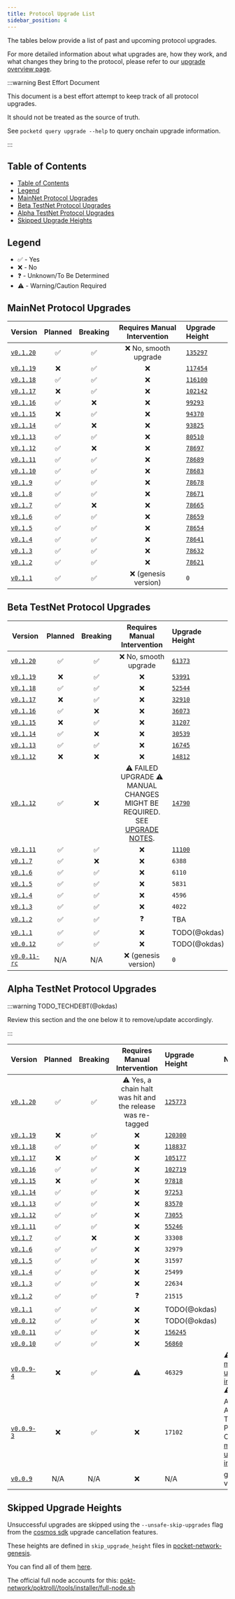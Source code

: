 ```yaml
---
title: Protocol Upgrade List
sidebar_position: 4
---
```


The tables below provide a list of past and upcoming protocol upgrades.

For more detailed information about what upgrades are, how they work, and what changes they bring to the protocol, please refer to our [upgrade overview page](1_protocol_upgrades.md).

:::warning Best Effort Document

This document is a best effort attempt to keep track of all protocol upgrades.

It should not be treated as the source of truth.

See `pocketd query upgrade --help` to query onchain upgrade information.

:::

## Table of Contents

- [Table of Contents](#table-of-contents)
- [Legend](#legend)
- [MainNet Protocol Upgrades](#mainnet-protocol-upgrades)
- [Beta TestNet Protocol Upgrades](#beta-testnet-protocol-upgrades)
- [Alpha TestNet Protocol Upgrades](#alpha-testnet-protocol-upgrades)
- [Skipped Upgrade Heights](#skipped-upgrade-heights)

## Legend

- ✅ - Yes
- ❌ - No
- ❓ - Unknown/To Be Determined
- ⚠️ - Warning/Caution Required

## MainNet Protocol Upgrades

| Version                                                                    | Planned | Breaking | Requires Manual Intervention | Upgrade Height                                                                                                                 |
| -------------------------------------------------------------------------- | :-----: | :------: | :--------------------------: | :----------------------------------------------------------------------------------------------------------------------------- |
| [`v0.1.20`](https://github.com/pokt-network/poktroll/releases/tag/v0.1.20) |   ✅    |    ✅    |    ❌ No, smooth upgrade     | [`135297`](https://explorer.pocket.network/pocket-mainnet/tx/3FD38EFC2E29739935B14E1EFCA0496E019F974C6B4B875FAFBAED4549D16DA9) |
| [`v0.1.19`](https://github.com/pokt-network/poktroll/releases/tag/v0.1.19) |   ❌    |    ✅    |              ❌              | [`117454`](https://explorer.pocket.network/pocket-mainnet/tx/B555C462AF63D69D53ADDB8564BB0A03088AB3A2D28AE82180DD3E122716CF5F) |
| [`v0.1.18`](https://github.com/pokt-network/poktroll/releases/tag/v0.1.18) |   ✅    |    ✅    |              ❌              | [`116100`](https://explorer.pocket.network/pocket-mainnet/tx/A48C88CB023ECDB2455DB9E2481658310A3A58DA5AE0832D7E0026754F9AD426) |
| [`v0.1.17`](https://github.com/pokt-network/poktroll/releases/tag/v0.1.17) |   ❌    |    ✅    |              ❌              | [`102142`](https://explorer.pocket.network/pocket-mainnet/tx/5B8496497C7275B148D54463C0D066C568207095FBE5334EF53F71276EBCA066) |
| [`v0.1.16`](https://github.com/pokt-network/poktroll/releases/tag/v0.1.16) |   ✅    |    ❌    |              ❌              | [`99293`](https://explorer.pocket.network/pocket-mainnet/tx/26007D4B20A46BA1E98639B9A0AB1743ADAA7CDA2FA64BCD6BDAFEAEF55FABD0)  |
| [`v0.1.15`](https://github.com/pokt-network/poktroll/releases/tag/v0.1.15) |   ❌    |    ✅    |              ❌              | [`94370`](https://explorer.pocket.network/pocket-mainnet/tx/E40E1A577D1002EAD9693FD9580AA62675088E538FD8F31D7C251EBA625D7A4A)  |
| [`v0.1.14`](https://github.com/pokt-network/poktroll/releases/tag/v0.1.14) |   ✅    |    ❌    |              ❌              | [`93825`](https://explorer.pocket.network/pocket-mainnet/tx/5851DBBF5EB75490D11E08AC9478C281F5D457CD08E62AEE97E0996CDCAED66E)  |
| [`v0.1.13`](https://github.com/pokt-network/poktroll/releases/tag/v0.1.13) |   ✅    |    ✅    |              ❌              | [`80510`](https://explorer.pocket.network/pocket-mainnet/tx/8FC1E6E2AF2C4766DAEC6B641BFF665A830000A8AB22DF70D1C0C91E5D4881A1)  |
| [`v0.1.12`](https://github.com/pokt-network/poktroll/releases/tag/v0.1.12) |   ✅    |    ❌    |              ❌              | [`78697`](https://explorer.pocket.network/pocket-mainnet/tx/EE9AE5C12A8E3CC92B673CD524156018BB6BBF4BEFAE29D506D361B4FA7E80E9)  |
| [`v0.1.11`](https://github.com/pokt-network/poktroll/releases/tag/v0.1.11) |   ✅    |    ✅    |              ❌              | [`78689`](https://explorer.pocket.network/pocket-mainnet/tx/4767FF978B5247ED7F8F5AED6D6F92B1D83E8612CABA339982687F8F6CE2AF05)  |
| [`v0.1.10`](https://github.com/pokt-network/poktroll/releases/tag/v0.1.10) |   ✅    |    ✅    |              ❌              | [`78683`](https://explorer.pocket.network/pocket-mainnet/tx/D4F478E2B11D0A9B0FE624C1514800B920FD627FE514C3A8D4DFC0B4E4E23306)  |
| [`v0.1.9`](https://github.com/pokt-network/poktroll/releases/tag/v0.1.9)   |   ✅    |    ✅    |              ❌              | [`78678`](https://explorer.pocket.network/pocket-mainnet/tx/C201EAD734275FC977DF7101302A9FC93086A3A380AA1D5685D66F5B67E6F3DA)  |
| [`v0.1.8`](https://github.com/pokt-network/poktroll/releases/tag/v0.1.8)   |   ✅    |    ✅    |              ❌              | [`78671`](https://explorer.pocket.network/pocket-mainnet/tx/B00E4C65ECA215CC3EA5D608E3C02305E3C1FC3036952F895E815361C02E2AC0)  |
| [`v0.1.7`](https://github.com/pokt-network/poktroll/releases/tag/v0.1.7)   |   ✅    |    ❌    |              ❌              | [`78665`](https://explorer.pocket.network/pocket-mainnet/tx/ECBC446851DFB2DFC02FAA985E71A13A83E66D62568134145F6F5772EC931CD3)  |
| [`v0.1.6`](https://github.com/pokt-network/poktroll/releases/tag/v0.1.6)   |   ✅    |    ✅    |              ❌              | [`78659`](https://explorer.pocket.network/pocket-mainnet/tx/6AEFB856A34100BE99B9BE6ACE1261D45C648E3392552B833F3F7173A0D6C9BB)  |
| [`v0.1.5`](https://github.com/pokt-network/poktroll/releases/tag/v0.1.5)   |   ✅    |    ✅    |              ❌              | [`78654`](https://explorer.pocket.network/pocket-mainnet/tx/AAC11CD0F361C609B33192411624E3B6F8338F8D87C05B27CE8274D7FCDC2F40)  |
| [`v0.1.4`](https://github.com/pokt-network/poktroll/releases/tag/v0.1.4)   |   ✅    |    ✅    |              ❌              | [`78641`](https://explorer.pocket.network/pocket-mainnet/tx/6112DA8497C11425CBE32C0A01E928D7F2D8C5F6535CCD8D42DB4BCF931F9E8F)  |
| [`v0.1.3`](https://github.com/pokt-network/poktroll/releases/tag/v0.1.3)   |   ✅    |    ✅    |              ❌              | [`78632`](https://explorer.pocket.network/pocket-mainnet/tx/AB7E1DA95C4669E83959865654CCCD16A27CA67EADB2C15AF5DC87AA663D2C0B)  |
| [`v0.1.2`](https://github.com/pokt-network/poktroll/releases/tag/v0.1.2)   |   ✅    |    ✅    |              ❌              | [`78621`](https://explorer.pocket.network/pocket-mainnet/tx/482319751606F5F64AE108B2A131C6A81A0DB3C484FB31D3D755407D469D1DBB)  |
| [`v0.1.1`](https://github.com/pokt-network/poktroll/releases/tag/v0.1.1)   |   ✅    |    ✅    |     ❌ (genesis version)     | `0`                                                                                                                            |

## Beta TestNet Protocol Upgrades

| Version                                                                          | Planned | Breaking |                                                        Requires Manual Intervention                                                        | Upgrade Height                                                                                                                    |
| -------------------------------------------------------------------------------- | :-----: | :------: | :----------------------------------------------------------------------------------------------------------------------------------------: | :-------------------------------------------------------------------------------------------------------------------------------- |
| [`v0.1.20`](https://github.com/pokt-network/poktroll/releases/tag/v0.1.20)       |   ✅    |    ✅    |                                                           ❌ No, smooth upgrade                                                            | [`61373`](https://shannon.beta.testnet.pokt.network/poktroll/tx/6D2F9F2C1D1F62FC039897DBC615DCB097010441A31F09F4B0742E851C87A907) |
| [`v0.1.19`](https://github.com/pokt-network/poktroll/releases/tag/v0.1.19)       |   ❌    |    ✅    |                                                                     ❌                                                                     | [`53991`](https://shannon.beta.testnet.pokt.network/poktroll/tx/80EB37244243817B61D91AB7A916D07D16BE013AB08ED659B3617CA6127ACFE6) |
| [`v0.1.18`](https://github.com/pokt-network/poktroll/releases/tag/v0.1.18)       |   ✅    |    ✅    |                                                                     ❌                                                                     | [`52544`](https://shannon.beta.testnet.pokt.network/poktroll/tx/2EDFC492BE6080B42C276995E4E8026CA66F3C533D60B113A7DA0F99A00FBDEB) |
| [`v0.1.17`](https://github.com/pokt-network/poktroll/releases/tag/v0.1.17)       |   ❌    |    ✅    |                                                                     ❌                                                                     | [`32910`](https://shannon.beta.testnet.pokt.network/poktroll/tx/8C210D66697D698B0CFE432F09CAA733BD49C379D748349B39EB9E585A0B2A4E) |
| [`v0.1.16`](https://github.com/pokt-network/poktroll/releases/tag/v0.1.16)       |   ✅    |    ❌    |                                                                     ❌                                                                     | [`36073`](https://shannon.beta.testnet.pokt.network/poktroll/tx/0BF5FB1C6B794BFF5F209FA7BCBD6EA9382B12E547D2C93B898BC03E7A0C3BF1) |
| [`v0.1.15`](https://github.com/pokt-network/poktroll/releases/tag/v0.1.15)       |   ❌    |    ✅    |                                                                     ❌                                                                     | [`31207`](https://shannon.beta.testnet.pokt.network/poktroll/tx/A20C614A3D51A6366011C0F7B4DC00FC06C5CAF91E6EA4CC912A03CD36DE6DA8) |
| [`v0.1.14`](https://github.com/pokt-network/poktroll/releases/tag/v0.1.14)       |   ✅    |    ❌    |                                                                     ❌                                                                     | [`30539`](https://shannon.beta.testnet.pokt.network/poktroll/tx/5BE8DF19CEC0774048E914471609598A36302EB6C296F0905F31E92DA281A9E2) |
| [`v0.1.13`](https://github.com/pokt-network/poktroll/releases/tag/v0.1.13)       |   ✅    |    ✅    |                                                                     ❌                                                                     | [`16745`](https://shannon.beta.testnet.pokt.network/poktroll/tx/D6A2FE3C3DEDC7048A7FAD254CED2DF51B0A84B98F70A1A0806D6AB4BBEC791F) |
| [`v0.1.12`](https://github.com/pokt-network/poktroll/releases/tag/v0.1.12)       |   ❌    |    ❌    |                                                                     ❌                                                                     | [`14812`](https://shannon.beta.testnet.pokt.network/poktroll/tx/87E3C205C5991C39468FDFA969C85A98A8770754623B638033622E749378D814) |
| [`v0.1.12`](https://github.com/pokt-network/poktroll/releases/tag/v0.1.12)       |   ✅    |    ❌    | ⚠️ FAILED UPGRADE ⚠️ MANUAL CHANGES MIGHT BE REQUIRED. SEE [UPGRADE NOTES](https://github.com/pokt-network/poktroll/releases/tag/v0.1.12). | [`14790`](https://shannon.beta.testnet.pokt.network/poktroll/tx/5A32931F4F287B9100C928F54ABEA98F896B68038335B6860E5F784423060A04) |
| [`v0.1.11`](https://github.com/pokt-network/poktroll/releases/tag/v0.1.11)       |   ✅    |    ✅    |                                                                     ❌                                                                     | [`11100`](https://shannon.beta.testnet.pokt.network/poktroll/tx/652AA6EA6DC99FA2448B8402DE376F24058C6F48956FBBFFA67D06388899EE5E) |
| [`v0.1.7`](https://github.com/pokt-network/poktroll/releases/tag/v0.1.7)         |   ✅    |    ❌    |                                                                     ❌                                                                     | `6388`                                                                                                                            |
| [`v0.1.6`](https://github.com/pokt-network/poktroll/releases/tag/v0.1.6)         |   ✅    |    ✅    |                                                                     ❌                                                                     | `6110`                                                                                                                            |
| [`v0.1.5`](https://github.com/pokt-network/poktroll/releases/tag/v0.1.5)         |   ✅    |    ✅    |                                                                     ❌                                                                     | `5831`                                                                                                                            |
| [`v0.1.4`](https://github.com/pokt-network/poktroll/releases/tag/v0.1.4)         |   ✅    |    ✅    |                                                                     ❌                                                                     | `4596`                                                                                                                            |
| [`v0.1.3`](https://github.com/pokt-network/poktroll/releases/tag/v0.1.3)         |   ✅    |    ✅    |                                                                     ❌                                                                     | `4022`                                                                                                                            |
| [`v0.1.2`](https://github.com/pokt-network/poktroll/releases/tag/v0.1.2)         |   ✅    |    ✅    |                                                                     ❓                                                                     | TBA                                                                                                                               |
| [`v0.1.1`](https://github.com/pokt-network/poktroll/releases/tag/v0.1.1)         |   ✅    |    ✅    |                                                                     ❌                                                                     | TODO(@okdas)                                                                                                                      |
| [`v0.0.12`](https://github.com/pokt-network/poktroll/releases/tag/v0.0.12)       |   ✅    |    ✅    |                                                                     ❌                                                                     | TODO(@okdas)                                                                                                                      |
| [`v0.0.11-rc`](https://github.com/pokt-network/poktroll/releases/tag/v0.0.11-rc) |   N/A   |   N/A    |                                                            ❌ (genesis version)                                                            | `0`                                                                                                                               |

## Alpha TestNet Protocol Upgrades

:::warning TODO_TECHDEBT(@okdas)

Review this section and the one below it to remove/update accordingly.

:::

| Version                                                                      | Planned | Breaking |                Requires Manual Intervention                | Upgrade Height                                                                                                                      | Notes                                                                                                                                        |
| ---------------------------------------------------------------------------- | :-----: | :------: | :--------------------------------------------------------: | :---------------------------------------------------------------------------------------------------------------------------------- | :------------------------------------------------------------------------------------------------------------------------------------------- |
| [`v0.1.20`](https://github.com/pokt-network/poktroll/releases/tag/v0.1.20)   |   ✅    |    ✅    | ⚠️ Yes, a chain halt was hit and the release was re-tagged | [`125773`](https://shannon.beta.testnet.pokt.network/poktroll/tx/7D44002C60A34F4CA9084CC4564B495A138E8A758E0EFF8380FEE06126A082E5)  |
| [`v0.1.19`](https://github.com/pokt-network/poktroll/releases/tag/v0.1.19)   |   ❌    |    ✅    |                             ❌                             | [`120300`](https://shannon.alpha.testnet.pokt.network/poktroll/tx/9CC52719F8EC0F72980ECCD5AE9CB649D82E8439D5A02E7264B1BA7612FC2B16) |                                                                                                                                              |
| [`v0.1.18`](https://github.com/pokt-network/poktroll/releases/tag/v0.1.18)   |   ✅    |    ✅    |                             ❌                             | [`118837`](https://shannon.alpha.testnet.pokt.network/poktroll/tx/C170D9F5168C33676B77A396FF3CA61A15D4E9C7476C14A5AE46C77AB2592727) |                                                                                                                                              |
| [`v0.1.17`](https://github.com/pokt-network/poktroll/releases/tag/v0.1.17)   |   ❌    |    ✅    |                             ❌                             | [`105177`](https://shannon.alpha.testnet.pokt.network/poktroll/tx/442A8CC490CD3BF65DEA4D25E2DE61BEA25438A347A735755DC795D5698AD7F9) |                                                                                                                                              |
| [`v0.1.16`](https://github.com/pokt-network/poktroll/releases/tag/v0.1.16)   |   ✅    |    ✅    |                             ❌                             | [`102719`](https://shannon.alpha.testnet.pokt.network/poktroll/tx/F5466F7C20A335B0DD32A122FD74F26C23AF359B93FB24AB4F1973248195ADB0) |                                                                                                                                              |
| [`v0.1.15`](https://github.com/pokt-network/poktroll/releases/tag/v0.1.15)   |   ❌    |    ✅    |                             ❌                             | [`97818`](https://shannon.alpha.testnet.pokt.network/poktroll/tx/B50178B8A26D8CBF743B2ABC324693F1ED1B25508A4EC43B995FA87C11DEF798)  |                                                                                                                                              |
| [`v0.1.14`](https://github.com/pokt-network/poktroll/releases/tag/v0.1.14)   |   ✅    |    ✅    |                             ❌                             | [`97253`](https://shannon.alpha.testnet.pokt.network/poktroll/tx/7D1DA7E30C3956A25F99116F487FB8CF2BC1FAE9319961935D200CB9F0332CD6)  |                                                                                                                                              |
| [`v0.1.13`](https://github.com/pokt-network/poktroll/releases/tag/v0.1.13)   |   ✅    |    ✅    |                             ❌                             | [`83570`](https://shannon.alpha.testnet.pokt.network/poktroll/tx/B42F9C0962239658E9CA4A1794A566A580089C47B74ECF09305D102BE4379123)  |                                                                                                                                              |
| [`v0.1.12`](https://github.com/pokt-network/poktroll/releases/tag/v0.1.12)   |   ✅    |    ✅    |                             ❌                             | [`73055`](https://shannon.alpha.testnet.pokt.network/poktroll/tx/F9643B2F7F769CC6DA7F8761B607E3D059F68CC4425AB0DCF2EB0E0E89D08E05)  |                                                                                                                                              |
| [`v0.1.11`](https://github.com/pokt-network/poktroll/releases/tag/v0.1.11)   |   ✅    |    ✅    |                             ❌                             | [`55246`](https://shannon.alpha.testnet.pokt.network/poktroll/tx/72CD719FDBFA29E03CE4139CA3BFF87D847099B92BBBE4CEC14C96ADE7DB2509)  |                                                                                                                                              |
| [`v0.1.7`](https://github.com/pokt-network/poktroll/releases/tag/v0.1.7)     |   ✅    |    ❌    |                             ❌                             | `33308`                                                                                                                             |                                                                                                                                              |
| [`v0.1.6`](https://github.com/pokt-network/poktroll/releases/tag/v0.1.6)     |   ✅    |    ✅    |                             ❌                             | `32979`                                                                                                                             |                                                                                                                                              |
| [`v0.1.5`](https://github.com/pokt-network/poktroll/releases/tag/v0.1.5)     |   ✅    |    ✅    |                             ❌                             | `31597`                                                                                                                             |                                                                                                                                              |
| [`v0.1.4`](https://github.com/pokt-network/poktroll/releases/tag/v0.1.4)     |   ✅    |    ✅    |                             ❌                             | `25499`                                                                                                                             |                                                                                                                                              |
| [`v0.1.3`](https://github.com/pokt-network/poktroll/releases/tag/v0.1.3)     |   ✅    |    ✅    |                             ❌                             | `22634`                                                                                                                             |                                                                                                                                              |
| [`v0.1.2`](https://github.com/pokt-network/poktroll/releases/tag/v0.1.2)     |   ✅    |    ✅    |                             ❓                             | `21515`                                                                                                                             |                                                                                                                                              |
| [`v0.1.1`](https://github.com/pokt-network/poktroll/releases/tag/v0.1.1)     |   ✅    |    ✅    |                             ❌                             | TODO(@okdas)                                                                                                                        |                                                                                                                                              |
| [`v0.0.12`](https://github.com/pokt-network/poktroll/releases/tag/v0.0.12)   |   ✅    |    ✅    |                             ❌                             | TODO(@okdas)                                                                                                                        |                                                                                                                                              |
| [`v0.0.11`](https://github.com/pokt-network/poktroll/releases/tag/v0.0.11)   |   ✅    |    ✅    |                             ❌                             | [`156245`](https://shannon.alpha.testnet.pokt.network/pocket/tx/EE72B1D0744872CFFF4AC34DA9573B0BC2E32FFF998A8F25BF817FBE44F53543)   |
| [`v0.0.10`](https://github.com/pokt-network/poktroll/releases/tag/v0.0.10)   |   ✅    |    ✅    |                             ❌                             | [`56860`](https://shannon.alpha.testnet.pokt.network/pocket/tx/4E201E5C397AB881F417266154C907D38404BE00BE9A443DE28E44A2B09C5CFB)    |
| [`v0.0.9-4`](https://github.com/pokt-network/poktroll/releases/tag/v0.0.9-4) |   ❌    |    ✅    |                             ⚠️                             | `46329`                                                                                                                             | ⚠️ [follow manual upgrade instructions](https://github.com/pokt-network/poktroll/releases/tag/v0.0.9-4) ⚠️                                   |
| [`v0.0.9-3`](https://github.com/pokt-network/poktroll/releases/tag/v0.0.9-3) |   ❌    |    ✅    |                             ❌                             | `17102`                                                                                                                             | Active Alpha TestNet Participants Only: [follow manual upgrade instructions](https://github.com/pokt-network/poktroll/releases/tag/v0.0.9-3) |
| [`v0.0.9`](https://github.com/pokt-network/poktroll/releases/tag/v0.0.9)     |   N/A   |   N/A    |                             ❌                             | N/A                                                                                                                                 | genesis version                                                                                                                              |

## Skipped Upgrade Heights

Unsuccessful upgrades are skipped using the `--unsafe-skip-upgrades` flag from the [cosmos sdk](https://docs.cosmos.network/main/build/building-apps/app-upgrade#canceling-upgrades) upgrade cancellation features.

These heights are defined in `skip_upgrade_height` files in [pocket-network-genesis](https://github.com/pokt-network/pocket-network-genesis).

You can find all of them [here](https://github.com/search?q=repo%3Apokt-network%2Fpocket-network-genesis%20skip_upgrade_heights&type=code).

The official full node accounts for this: [pokt-network/poktroll//tools/installer/full-node.sh](https://raw.githubusercontent.com/pokt-network/poktroll/refs/heads/main/tools/installer/full-node.sh)
